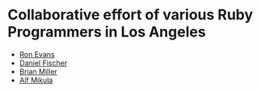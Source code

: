 # Collaborative effort of various Ruby Programmers in Los Angeles

* [Ron Evans](http://deadprogrammersociety.blogspot.com/ "Ron Evans")
* [Daniel Fischer](http://www.abigfisch.com "Daniel Fischer")
* [Brian Miller](http://twitter.com/brimil_01 "Brian Miller")
* [Alf Mikula](http://twitter.com/alfmikula "Alf Mikula")
